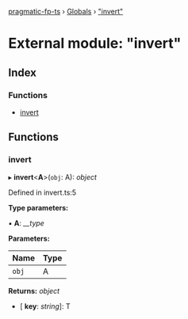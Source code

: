 [pragmatic-fp-ts](../README.md) › [Globals](../globals.md) › ["invert"](_invert_.md)

# External module: "invert"

## Index

### Functions

* [invert](_invert_.md#invert)

## Functions

###  invert

▸ **invert**<**A**>(`obj`: A): *object*

Defined in invert.ts:5

**Type parameters:**

▪ **A**: *__type*

**Parameters:**

Name | Type |
------ | ------ |
`obj` | A |

**Returns:** *object*

* \[ **key**: *string*\]: T
